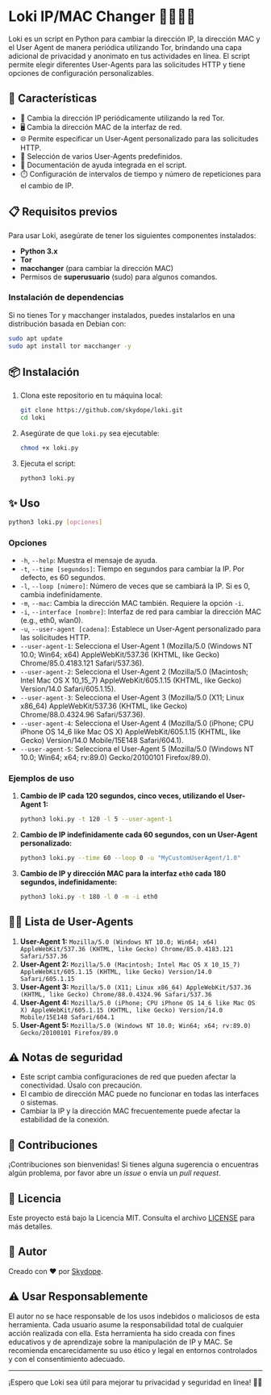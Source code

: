 
# Loki IP/MAC Changer 🕵️‍♂️🦹‍♂️

Loki es un script en Python para cambiar la dirección IP, la dirección MAC y el User Agent de manera periódica utilizando Tor, brindando una capa adicional de privacidad y anonimato en tus actividades en línea. El script permite elegir diferentes User-Agents para las solicitudes HTTP y tiene opciones de configuración personalizables.

## 🚀 Características

- 🔄 Cambia la dirección IP periódicamente utilizando la red Tor.
- 🖥️ Cambia la dirección MAC de la interfaz de red.
- 🌐 Permite especificar un User-Agent personalizado para las solicitudes HTTP.
- 🧩 Selección de varios User-Agents predefinidos.
- 📜 Documentación de ayuda integrada en el script.
- ⏱️ Configuración de intervalos de tiempo y número de repeticiones para el cambio de IP.

## 📋 Requisitos previos

Para usar Loki, asegúrate de tener los siguientes componentes instalados:

- **Python 3.x**
- **Tor**
- **macchanger** (para cambiar la dirección MAC)
- Permisos de **superusuario** (sudo) para algunos comandos.

### Instalación de dependencias

Si no tienes Tor y macchanger instalados, puedes instalarlos en una distribución basada en Debian con:

```bash
sudo apt update
sudo apt install tor macchanger -y
```

## 📦 Instalación

1. Clona este repositorio en tu máquina local:
   
   ```bash
   git clone https://github.com/skydope/loki.git
   cd loki
   ```

2. Asegúrate de que `loki.py` sea ejecutable:

   ```bash
   chmod +x loki.py
   ```

3. Ejecuta el script:

   ```bash
   python3 loki.py
   ```

## ✨ Uso

```bash
python3 loki.py [opciones]
```

### Opciones

- `-h`, `--help`: Muestra el mensaje de ayuda.
- `-t`, `--time [segundos]`: Tiempo en segundos para cambiar la IP. Por defecto, es 60 segundos.
- `-l`, `--loop [número]`: Número de veces que se cambiará la IP. Si es 0, cambia indefinidamente.
- `-m`, `--mac`: Cambia la dirección MAC también. Requiere la opción `-i`.
- `-i`, `--interface [nombre]`: Interfaz de red para cambiar la dirección MAC (e.g., eth0, wlan0).
- `-u`, `--user-agent [cadena]`: Establece un User-Agent personalizado para las solicitudes HTTP.
- `--user-agent-1`: Selecciona el User-Agent 1 (Mozilla/5.0 (Windows NT 10.0; Win64; x64) AppleWebKit/537.36 (KHTML, like Gecko) Chrome/85.0.4183.121 Safari/537.36).
- `--user-agent-2`: Selecciona el User-Agent 2 (Mozilla/5.0 (Macintosh; Intel Mac OS X 10_15_7) AppleWebKit/605.1.15 (KHTML, like Gecko) Version/14.0 Safari/605.1.15).
- `--user-agent-3`: Selecciona el User-Agent 3 (Mozilla/5.0 (X11; Linux x86_64) AppleWebKit/537.36 (KHTML, like Gecko) Chrome/88.0.4324.96 Safari/537.36).
- `--user-agent-4`: Selecciona el User-Agent 4 (Mozilla/5.0 (iPhone; CPU iPhone OS 14_6 like Mac OS X) AppleWebKit/605.1.15 (KHTML, like Gecko) Version/14.0 Mobile/15E148 Safari/604.1).
- `--user-agent-5`: Selecciona el User-Agent 5 (Mozilla/5.0 (Windows NT 10.0; Win64; x64; rv:89.0) Gecko/20100101 Firefox/89.0).

### Ejemplos de uso

1. **Cambio de IP cada 120 segundos, cinco veces, utilizando el User-Agent 1:**

   ```bash
   python3 loki.py -t 120 -l 5 --user-agent-1
   ```

2. **Cambio de IP indefinidamente cada 60 segundos, con un User-Agent personalizado:**

   ```bash
   python3 loki.py --time 60 --loop 0 -u "MyCustomUserAgent/1.0"
   ```

3. **Cambio de IP y dirección MAC para la interfaz `eth0` cada 180 segundos, indefinidamente:**

   ```bash
   python3 loki.py -t 180 -l 0 -m -i eth0
   ```

## 🧑‍💻 Lista de User-Agents

1. **User-Agent 1:** `Mozilla/5.0 (Windows NT 10.0; Win64; x64) AppleWebKit/537.36 (KHTML, like Gecko) Chrome/85.0.4183.121 Safari/537.36`
2. **User-Agent 2:** `Mozilla/5.0 (Macintosh; Intel Mac OS X 10_15_7) AppleWebKit/605.1.15 (KHTML, like Gecko) Version/14.0 Safari/605.1.15`
3. **User-Agent 3:** `Mozilla/5.0 (X11; Linux x86_64) AppleWebKit/537.36 (KHTML, like Gecko) Chrome/88.0.4324.96 Safari/537.36`
4. **User-Agent 4:** `Mozilla/5.0 (iPhone; CPU iPhone OS 14_6 like Mac OS X) AppleWebKit/605.1.15 (KHTML, like Gecko) Version/14.0 Mobile/15E148 Safari/604.1`
5. **User-Agent 5:** `Mozilla/5.0 (Windows NT 10.0; Win64; x64; rv:89.0) Gecko/20100101 Firefox/89.0`

## ⚠️ Notas de seguridad

- Este script cambia configuraciones de red que pueden afectar la conectividad. Úsalo con precaución.
- El cambio de dirección MAC puede no funcionar en todas las interfaces o sistemas.
- Cambiar la IP y la dirección MAC frecuentemente puede afectar la estabilidad de la conexión.

## 🤝 Contribuciones

¡Contribuciones son bienvenidas! Si tienes alguna sugerencia o encuentras algún problema, por favor abre un *issue* o envía un *pull request*.

## 📜 Licencia

Este proyecto está bajo la Licencia MIT. Consulta el archivo [LICENSE](LICENSE) para más detalles.

## 🧙 Autor

Creado con ❤️ por [Skydope](https://github.com/skydope).

## ⚠️ Usar Responsablemente 
El autor no se hace responsable de los usos indebidos o maliciosos de esta herramienta. Cada usuario asume la responsabilidad total de cualquier acción realizada con ella. Esta herramienta ha sido creada con fines educativos y de aprendizaje sobre la manipulación de IP y MAC. Se recomienda encarecidamente su uso ético y legal en entornos controlados y con el consentimiento adecuado.


---

¡Espero que Loki sea útil para mejorar tu privacidad y seguridad en línea! 🔐🚀
